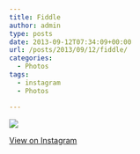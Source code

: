 ```yaml
---
title: Fiddle
author: admin
type: posts
date: 2013-09-12T07:34:09+00:00
url: /posts/2013/09/12/fiddle/
categories:
  - Photos
tags:
  - instagram
  - Photos

---
```

<img src="http://lobban.org/wordpress//HLIC/f3e8afcfe24dc1f30bf5145121d68936.jpg" class="instagram-image" />

<p class="view-instagram">
  <a href="http://instagram.com/p/eJp7sFqlq3/">View on Instagram</a>
</p>